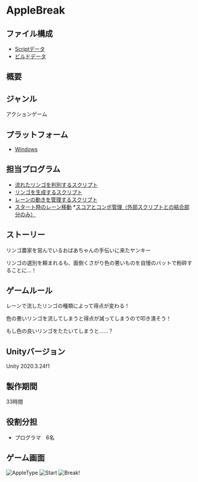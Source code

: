# AppleBreak

## ファイル構成
* [Scriptデータ](https://github.com/IwagiMasaki/AppleBreak/tree/main/Assets)
* [ビルドデータ](https://github.com/IwagiMasaki/AppleBreak/tree/main/Bilddata)

## 概要

## ジャンル
アクションゲーム

## プラットフォーム
* [Windows](https://github.com/IwagiMasaki/AppleBreak/blob/main/Bilddata/WindowsBild.zip)

## 担当プログラム
* [流れたリンゴを判別するスクリプト](https://github.com/IwagiMasaki/AppleBreak/blob/main/Assets/AppleDelete.cs)
* [リンゴを生成するスクリプト](https://github.com/IwagiMasaki/AppleBreak/blob/main/Assets/ApplePop.cs)
* [レーンの動きを管理するスクリプト](https://github.com/IwagiMasaki/AppleBreak/blob/main/Assets/LaneTransform.cs)
* [スタート時のレーン移動](https://github.com/IwagiMasaki/AppleBreak/blob/main/Assets/StartLineTransform.cs)
*[スコアとコンボ管理（外部スクリプトとの結合部分のみ）](https://github.com/IwagiMasaki/AppleBreak/blob/main/Assets/ScoreAndCombo.cs)

## ストーリー
リンゴ農家を営んでいるおばあちゃんの手伝いに来たヤンキー

リンゴの選別を頼まれるも、面倒くさがり色の悪いものを自慢のバットで粉砕することに…！

## ゲームルール
レーンで流したリンゴの種類によって得点が変わる！

色の悪いリンゴを流してしまうと得点が減ってしまうので叩き潰そう！

もし色の良いリンゴをたたいてしまうと……？


## Unityバージョン
Unity 2020.3.24f1

## 製作期間
33時間

## 役割分担
* プログラマ　6名

## ゲーム画面
![AppleType](https://user-images.githubusercontent.com/50101227/169768854-268250c7-17e3-4c63-a746-2043112afa12.png)
![Start](https://user-images.githubusercontent.com/50101227/169769208-a53c3f85-e025-4f23-ab53-4fd17c599f84.png)
![Break!](https://user-images.githubusercontent.com/50101227/169768687-6f7a88eb-8873-4ac9-bfbf-a88f1a3d07ea.png)